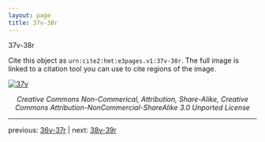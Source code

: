 ```yaml
---
layout: page
title: 37v-38r
---
```


37v-38r

Cite this object as `urn:cite2:hmt:e3pages.v1:37v-38r`. The full image is linked to a citation tool you can use to cite regions of the image.

[![37v](http://www.homermultitext.org/iipsrv?IIIF=/project/homer/pyramidal/deepzoom/hmt/e3bifolio/v1/E3_37v_38r.tif/full/800,/0/default.jpg)](http://www.homermultitext.org/ict2/?urn=urn:cite2:hmt:e3bifolio.v1:E3_37v_38r) 

<p style="text-align: center; font-style: italic;">Creative Commons Non-Commerical, Attribution, Share-Alike, Creative Commons Attribution-NonCommercial-ShareAlike 3.0 Unported License</p>

---

previous: [36v-37r](../36v-37r/) | next: [38v-39r](../38v-39r/)